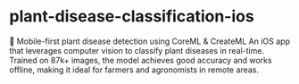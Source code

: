 # plant-disease-classification-ios
🚀 Mobile-first plant disease detection using CoreML &amp; CreateML An iOS app that leverages computer vision to classify plant diseases in real-time. Trained on 87k+ images, the model achieves good accuracy and works offline, making it ideal for farmers and agronomists in remote areas.
